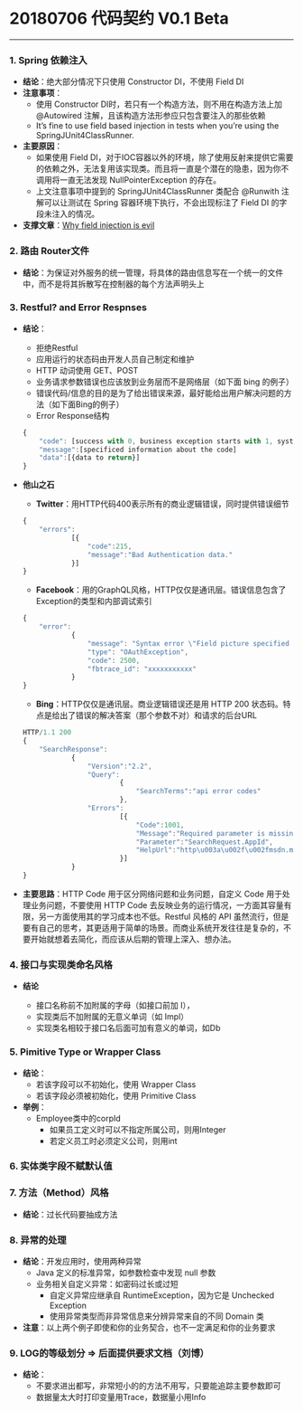 # 20180706 代码契约 V0.1 Beta

-----

### 1. Spring 依赖注入
- **结论**：绝大部分情况下只使用 Constructor DI，不使用 Field DI
- **注意事项**：
    - 使用 Constructor DI时，若只有一个构造方法，则不用在构造方法上加 @Autowired 注解，且该构造方法形参应只包含要注入的那些依赖
    -  It’s fine to use field based injection in tests when you’re using the SpringJUnit4ClassRunner.
- **主要原因**：
    - 如果使用 Field DI，对于IOC容器以外的环境，除了使用反射来提供它需要的依赖之外，无法复用该实现类。而且将一直是个潜在的隐患，因为你不调用将一直无法发现 NullPointerException 的存在。 
    - 上文注意事项中提到的 SpringJUnit4ClassRunner 类配合 @Runwith 注解可以让测试在 Spring 容器环境下执行，不会出现标注了 Field DI 的字段未注入的情况。
- **支撑文章**：[Why field injection is evil](http://olivergierke.de/2013/11/why-field-injection-is-evil/) 

### 2. 路由 Router文件
- **结论**：为保证对外服务的统一管理，将具体的路由信息写在一个统一的文件中，而不是将其拆散写在控制器的每个方法声明头上

### 3. Restful? and Error Respnses
- **结论**：
    - 拒绝Restful
    - 应用运行的状态码由开发人员自己制定和维护
    - HTTP 动词使用 GET、POST
    - 业务请求参数错误也应该放到业务层而不是网络层（如下面 bing 的例子）
    - 错误代码/信息的目的是为了给出错误来源，最好能给出用户解决问题的方法（如下面Bing的例子）
    - Error Response结构

    ```javascript
    {
        "code": [success with 0, business exception starts with 1, system exception starts with 500]
        "message":[specificed information about the code]
        "data":[{data to return}]
    }
    ```
- **他山之石**
    - **Twitter**：用HTTP代码400表示所有的商业逻辑错误，同时提供错误细节

    ```javascript
    {
        "errors":
                [{
                    "code":215,
                    "message":"Bad Authentication data."
                }]
    }
    ```
    - **Facebook**：用的GraphQL风格，HTTP仅仅是通讯层。错误信息包含了Exception的类型和内部调试索引
    
    ```javascript
    {
        "error": 
                {
                    "message": "Syntax error \"Field picture specified more than once. This is only possible before version 2.1\" at character 23: id,name,picture,picture",
                    "type": "OAuthException",
                    "code": 2500,
                    "fbtrace_id": "xxxxxxxxxxx"
                }
    }
    ```
    
    - **Bing**：HTTP仅仅是通讯层。商业逻辑错误还是用 HTTP 200 状态码。特点是给出了错误的解决答案（那个参数不对）和请求的后台URL
    
    ```javascript
    HTTP/1.1 200
    {
        "SearchResponse":
                {
                    "Version":"2.2",
                    "Query":
                            {
                                "SearchTerms":"api error codes"
                            },
                    "Errors":
                            [{
                                "Code":1001,
                                "Message":"Required parameter is missing.",
                                "Parameter":"SearchRequest.AppId",
                                "HelpUrl":"http\u003a\u002f\u002fmsdn.microsoft.com\u002fen-us\u002flibrary\u002fdd251042.aspx"
                            }]
                }
    }
    ```
- **主要思路**：HTTP Code 用于区分网络问题和业务问题，自定义 Code 用于处理业务问题，不要使用 HTTP Code 去反映业务的运行情况，一方面其容量有限，另一方面使用其的学习成本也不低。Restful 风格的 API 虽然流行，但是要有自己的思考，其更适用于简单的场景。而商业系统开发往往是复杂的，不要开始就想着去简化，而应该从后期的管理上深入、想办法。

### 4. 接口与实现类命名风格
- **结论**

    - 接口名称前不加附属的字母（如接口前加 I），
    - 实现类后不加附属的无意义单词（如 Impl）
    - 实现类名相较于接口名后面可加有意义的单词，如Db

### 5. Pimitive Type or Wrapper Class 
- **结论**：
    - 若该字段可以不初始化，使用 Wrapper Class
    - 若该字段必须被初始化，使用 Primitive Class
- **举例**：
    - Employee类中的corpId
        - 如果员工定义时可以不指定所属公司，则用Integer
        - 若定义员工时必须定义公司，则用int

### 6. 实体类字段不赋默认值

### 7. 方法（Method）风格
- **结论**：过长代码要抽成方法

### 8. 异常的处理
- **结论**：开发应用时，使用两种异常
    - Java 定义的标准异常，如参数检查中发现 null 参数 
    - 业务相关自定义异常：如密码过长或过短
        - 自定义异常应继承自 RuntimeException，因为它是 Unchecked Exception
        - 使用异常类型而非异常信息来分辨异常来自的不同 Domain 类
- **注意**：以上两个例子即使和你的业务契合，也不一定满足和你的业务要求

### 9. LOG的等级划分 => 后面提供要求文档（刘博）
- **结论**：
    - 不要求进出都写，非常短小的的方法不用写，只要能追踪主要参数即可
    - 数据量太大时打印变量用Trace，数据量小用Info
